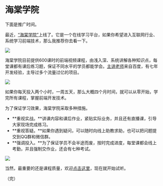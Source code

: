# 海棠学院

下面是推广时间。

最近，[“海棠学院”](http://apeclass.cn/)上线了。它是一个在线学习平台，如果你希望进入互联网行业、系统学习前端技术，那么我推荐你去看一下。

![](http://www.ruanyifeng.com/blogimg/asset/2016/su_apeclass01.jpg)

海棠学院目前提供600课时的前端视频课程，由浅入深、系统讲解各种知识点，每堂课都有课后练习题，保证不同水平的学员都能学会。[主讲老师](http://apeclass.cn/user/19)来自百度，有七年开发经验，主导过多个流量过亿的项目。

![](http://www.ruanyifeng.com/blogimg/asset/2016/su_apeclass02.jpg)

如果你每天投入两个小时，一周五天，那么大概四个月时间，就可以从零开始，学完所有课程，掌握前端开发技术。

为了保证学习效果，海棠学院采取多种措施。
 
- **重视实战。**讲课内容和课后作业，紧贴实际业务，并且还有直播课，引导大家现场完成练习。
- **重视答疑。**如果你遇到疑问，可以随时向线上助教求助，也可以把问题提交到QQ群和微信群。
- **强调投入。**为了保证学员不会半途而废，按时完成进度，每堂课都会线上考勤，并且强制交作业，还会有七种考试。

![](http://www.ruanyifeng.com/blogimg/asset/2016/su_apeclass04.jpg)

当然，最重要的还是课程质量，欢迎[点击这里](http://apeclass.cn/course/27/lesson/list)，现在就开始试听。​​

（完）


